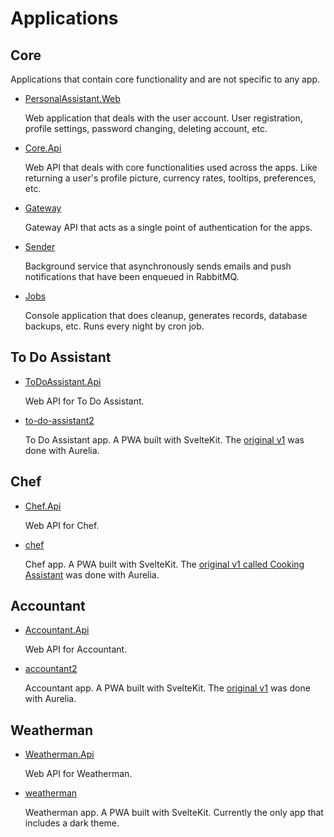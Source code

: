 # Applications

## Core

Applications that contain core functionality and are not specific to any app.

* [PersonalAssistant.Web](../src/Core/PersonalAssistant.Web)

  Web application that deals with the user account. User registration, profile settings, password changing, deleting account, etc.

* [Core.Api](../src/Core/Core.Api)

  Web API that deals with core functionalities used across the apps. Like returning a user's profile picture, currency rates, tooltips, preferences, etc.

* [Gateway](../src/Core/Gateway)

  Gateway API that acts as a single point of authentication for the apps.

* [Sender](../src/Core/Sender)

  Background service that asynchronously sends emails and push notifications that have been enqueued in RabbitMQ.

* [Jobs](../src/Core/Jobs)

  Console application that does cleanup, generates records, database backups, etc. Runs every night by cron job.

## To Do Assistant

* [ToDoAssistant.Api](../src/ToDoAssistant/ToDoAssistant.Api)

  Web API for To Do Assistant.

* [to-do-assistant2](../src/ToDoAssistant/to-do-assistant2)

  To Do Assistant app. A PWA built with SvelteKit. The [original v1](../src/ToDoAssistant/to-do-assistant) was done with Aurelia.

## Chef

* [Chef.Api](../src/Chef/Chef.Api)

  Web API for Chef.

* [chef](../src/Chef/chef)

  Chef app. A PWA built with SvelteKit. The [original v1 called Cooking Assistant](../src/Chef/cooking-assistant) was done with Aurelia.

## Accountant

* [Accountant.Api](../src/Accountant/Accountant.Api)

  Web API for Accountant.

* [accountant2](../src/Accountant/accountant2)

  Accountant app. A PWA built with SvelteKit. The [original v1](../src/Accountant/accountant) was done with Aurelia.

## Weatherman

* [Weatherman.Api](../src/Weatherman/Weatherman.Api)

  Web API for Weatherman.

* [weatherman](../src/Weatherman/weatherman)

  Weatherman app. A PWA built with SvelteKit. Currently the only app that includes a dark theme.
